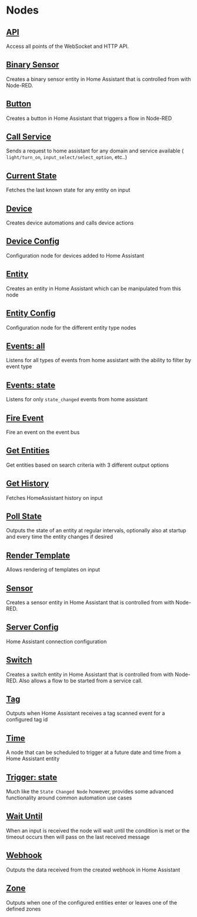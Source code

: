 # Nodes

## [API](./API.md)

Access all points of the WebSocket and HTTP API.

## [Binary Sensor](./binary-sensor.md)

Creates a binary sensor entity in Home Assistant that is controlled from with Node-RED.

## [Button](./button.md)

Creates a button in Home Assistant that triggers a flow in Node-RED

## [Call Service](./call-service.md)

Sends a request to home assistant for any domain and service available ( `light/turn_on`, `input_select/select_option`, etc..)

## [Current State](./current-state.md)

Fetches the last known state for any entity on input

## [Device](./device.md)

Creates device automations and calls device actions

## [Device Config](./device-config.md)

Configuration node for devices added to Home Assistant

## [Entity](./entity.md)

Creates an entity in Home Assistant which can be manipulated from this node

## [Entity Config](./entity-config.md)

Configuration node for the different entity type nodes

## [Events: all](./events-all.md)

Listens for all types of events from home assistant with the ability to filter by event type

## [Events: state](events-state.md)

Listens for only `state_changed` events from home assistant

## [Fire Event](./fire-event.md)

Fire an event on the event bus

## [Get Entities](./get-entities.md)

Get entities based on search criteria with 3 different output options

## [Get History](./get-history.md)

Fetches HomeAssistant history on input

## [Poll State](./poll-state.md)

Outputs the state of an entity at regular intervals, optionally also at startup
and every time the entity changes if desired

## [Render Template](./render-template.md)

Allows rendering of templates on input

## [Sensor](./sensor.md)

Creates a sensor entity in Home Assistant that is controlled from with Node-RED.

## [Server Config](./config-server.md)

Home Assistant connection configuration

## [Switch](./swtich.md)

Creates a switch entity in Home Assistant that is controlled from with Node-RED. Also allows a flow to be started from a service call.

## [Tag](./tag.md)

Outputs when Home Assistant receives a tag scanned event for a configured tag id

## [Time](./time.md)

A node that can be scheduled to trigger at a future date and time from a Home Assistant entity

## [Trigger: state](./trigger-state.md)

Much like the `State Changed Node` however, provides some advanced functionality around common automation use cases

## [Wait Until](./wait-until.md)

When an input is received the node will wait until the condition is met or the timeout occurs then will pass on the last received message

## [Webhook](./webhook.md)

Outputs the data received from the created webhook in Home Assistant

## [Zone](./zone.md)

Outputs when one of the configured entities enter or leaves one of the defined zones

